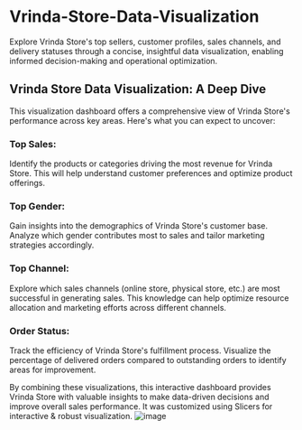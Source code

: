 # Vrinda-Store-Data-Visualization
Explore Vrinda Store's top sellers, customer profiles, sales channels, and delivery statuses through a concise, insightful data visualization, enabling informed decision-making and operational optimization.

## Vrinda Store Data Visualization: A Deep Dive
This visualization dashboard offers a comprehensive view of Vrinda Store's performance across key areas. Here's what you can expect to uncover:

### Top Sales:
Identify the products or categories driving the most revenue for Vrinda Store. This will help understand customer preferences and optimize product offerings.

### Top Gender:
Gain insights into the demographics of Vrinda Store's customer base. Analyze which gender contributes most to sales and tailor marketing strategies accordingly.

### Top Channel:
Explore which sales channels (online store, physical store, etc.) are most successful in generating sales. This knowledge can help optimize resource allocation and marketing efforts across different channels.

### Order Status:
Track the efficiency of Vrinda Store's fulfillment process. Visualize the percentage of delivered orders compared to outstanding orders to identify areas for improvement.

By combining these visualizations, this interactive dashboard provides Vrinda Store with valuable insights to make data-driven decisions and improve overall sales performance. It was customized using Slicers for interactive & robust visualization.
![image](https://github.com/heshamosama165/Vrinda-Store-Data-Visualization/assets/106331921/618c4b58-24ce-4ed5-9c96-e02e3a0ea3d3)



